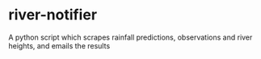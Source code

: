 # river-notifier
A python script which scrapes rainfall predictions, observations and river heights, and emails the results
